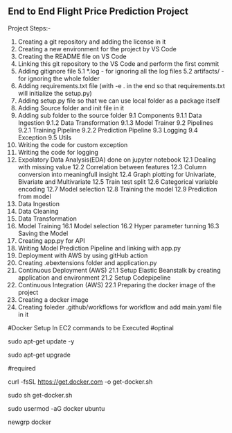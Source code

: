 ## End to End Flight Price Prediction Project

Project Steps:-
1) Creating a git repository and adding the license in it
2) Creating a new environment for the project by VS Code
3) Creating the README file on VS Code
4) Linking this git repository to the VS Code and perform the first commit
5) Adding gitignore file
    5.1 *.log - for ignoring all the log files
    5.2 artifacts/ - for ignoring the whole folder
6) Adding requirements.txt file (with -e . in the end so that requirements.txt will initialize the setup.py)
7) Adding setup.py file so that we can use local folder as a package itself
8) Adding Source folder and init file in it
9) Adding sub folder to the source folder
    9.1 Components
        9.1.1 Data Ingestion
        9.1.2 Data Transformation
        9.1.3 Model Trainer
    9.2 Pipelines
        9.2.1 Training Pipeline
        9.2.2 Prediction Pipeline
    9.3 Logging
    9.4 Exception
    9.5 Utils
10) Writing the code for custom exception
11) Writing the code for logging
12) Expolatory Data Analysis(EDA) done on jupyter notebook
    12.1 Dealing with missing value
    12.2 Correlation between features
    12.3 Column conversion into meaningfull insight
    12.4 Graph plotting for Univariate, Bivariate and Multivariate
    12.5 Train test split
    12.6 Categorical variable encoding
    12.7 Model selection
    12.8 Training the model
    12.9 Prediction from model
13) Data Ingestion
14) Data Cleaning
15) Data Transformation
16) Model Training
    16.1 Model selection
    16.2 Hyper parameter tunning
    16.3 Saving the Model
17) Creating app.py for API
18) Writing Model Prediction Pipeline and linking with app.py
19) Deployment with AWS by using gitHub action
20) Creating .ebextensions folder and application.py
21) Continuous Deployment (AWS)
    21.1 Setup Elastic Beanstalk by creating application and environment
    21.2 Setup Codepipeline
22) Continuous Integration (AWS)
    22.1 Preparing the docker image of the project
23) Creating a docker image
24) Creating foleder .github/workflows for workflow and add main.yaml file in it


#Docker Setup In EC2 commands to be Executed
#optinal

sudo apt-get update -y

sudo apt-get upgrade

#required

curl -fsSL https://get.docker.com -o get-docker.sh

sudo sh get-docker.sh

sudo usermod -aG docker ubuntu

newgrp docker